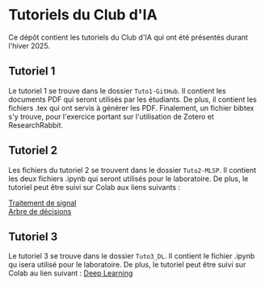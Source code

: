 # Tutoriels du Club d'IA

Ce dépôt contient les tutoriels du Club d'IA qui ont été présentés durant l'hiver 2025. 

## Tutoriel 1
Le tutoriel 1 se trouve dans le dossier `Tuto1-GitHub`. Il contient les documents PDF qui seront utilisés par les étudiants. De plus, il contient les fichiers .tex qui ont servis à générer les PDF. Finalement, un fichier bibtex s'y trouve, pour l'exercice portant sur l'utilisation de Zotero et ResearchRabbit. 

## Tutoriel 2

Les fichiers du tutoriel 2 se trouvent dans le dossier `Tuto2-MLSP`. Il contient les deux fichiers .ipynb qui seront utilisés pour le laboratoire. De plus, le tutoriel peut être suivi sur Colab aux liens suivants : 

[Traitement de signal](https://colab.research.google.com/drive/1oWu5LGhkLxxoceMsau4RCbwd23NqTINa?usp=sharing)  
[Arbre de décisions](https://colab.research.google.com/drive/1G18Te2XvfXO67VVka_s8VKsGDq6dcXGD?usp=sharing)

## Tutoriel 3
Le tutoriel 3 se trouve dans le dossier `Tuto3_DL`. Il contient le fichier .ipynb qu isera utilisé pour le laboratoire. De plus, le tutoriel peut être suivi sur Colab au lien suivant : 
[Deep Learning](https://colab.research.google.com/drive/1NyZ1gsuupuZPs0mW0NVO6sxup0S-zYO7?usp=sharing)

